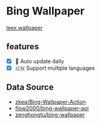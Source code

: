 # Bing Wallpaper

[leex.wallpaper](https://wallpaper.leex.vercel.app)

## features

- [x] 🔄 Auto update daily
- [x] 🇺🇳 Support multiple languages

## Data Source

- [zkeq/Bing-Wallpaper-Action](https://github.com/zkeq/Bing-Wallpaper-Action/tree/main/data)
- [flow2000/bing-wallpaper-api](https://github.com/flow2000/bing-wallpaper-api/tree/master/data)
- [zenghongtu/bing-wallpaper](https://github.com/zenghongtu/bing-wallpaper/blob/main/json/data.json)
